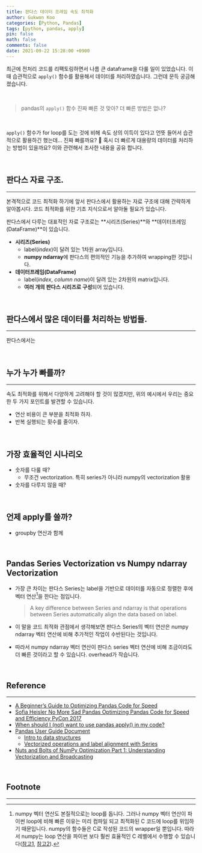 ```yaml
---
title: 판다스 데이터 프레임 속도 최적화
author: Gukwon Koo
categories: [Python, Pandas]
tags: [python, pandas, apply]
pin: false
math: false
comments: false
date: 2021-09-22 15:28:00 +0900
---
```


최근에 전처리 코드를 리팩토링하면서 나름 큰 dataframe을 다룰 일이 있었습니다. 이 때 습관적으로 `apply()` 함수를 활용해서 데이터를 처리하였습니다. 그런데 문득 궁금해졌습니다. 

<br>

> pandas의 `apply()` 함수 진짜 빠른 것 맞아? 더 빠른 방법은 없나?

<br>

`apply()` 함수가 for loop를 도는 것에 비해 속도 상의 이득이 있다고 언뜻 들어서 습관적으로 활용하긴 했는데... 진짜 빠를까요? 🤔 혹시 더 빠르게 대용량의 데이터를 처리하는 방법이 있을까요? 이와 관련해서 조사한 내용을 공유 합니다.

<br>

## 판다스 자료 구조.

---

본격적으로 코드 최적화 하기에 앞서 판다스에서 활용하는 자료 구조에 대해 간략하게 알아봅시다. 코드 최적화를 위한 기초 지식으로서 알아둘 필요가 있습니다.

판다스에서 다루는 대표적인 자료 구조로는 **시리즈(Series)**와 **데이터프레임(DataFrame)**이 있습니다.

- **시리즈(Series)**
  - label(*index*)이 달려 있는 1차원 array입니다. 
  - **numpy ndarray**에 판다스의 편의적인 기능을 추가하여 wrapping한 것입니다.
- **데이터프레임(DataFrame)**
  - label(*index*, *column name*)이 달려 있는 2차원의 matrix입니다. 
  - **여러 개의 판다스 시리즈로 구성**되어 있습니다.

<br>

## 판다스에서 많은 데이터를 처리하는 방법들.

---

판다스에서는

<br>

## 누가 누가 빠를까?

---

속도 최적화를 위해서 다양하게 고려해야 할 것이 많겠지만, 위의 예시에서 우리는 중요한 두 가지 포인트를 발견할 수 있습니다.

- 연산 비용이 큰 부분을 최적화 하자.
- 반복 실행되는 횟수를 줄이자.

<br>

## 가장 효율적인 시나리오

- 숫자를 다룰 때?
  - 무조건 vectorization. 특히 series가 아니라 numpy의 vectorization 활용
- 숫자를 다루지 않을 때?

<br>

## 언제 apply를 쓸까?

- groupby 연산과 함께

<br>

## Pandas Series Vectorization vs Numpy ndarray Vectorization

- 가장 큰 차이는 판다스 Series는 label을 기반으로 데이터를 자동으로 정렬한 후에 벡터 연산[^1]을 한다는 점입니다. 

  >  A key difference between Series and ndarray is that operations between Series automatically align the data based on label.

- 이 말을 코드 최적화 관점에서 생각해보면 판다스 Series의 벡터 연산은 numpy ndarray 벡터 연산에 비해 추가적인 작업이 수반된다는 것입니다.

- 따라서 numpy ndarray 벡터 연산이 판다스 series 벡터 연산에 비해 조금이라도 더 빠른 것이라고 할 수 있습니다. overhead가 작습니다.

<br>

## Reference

---

- [A Beginner’s Guide to Optimizing Pandas Code for Speed](https://engineering.upside.com/a-beginners-guide-to-optimizing-pandas-code-for-speed-c09ef2c6a4d6)
- [Sofia Heisler No More Sad Pandas Optimizing Pandas Code for Speed and Efficiency PyCon 2017](https://www.youtube.com/watch?v=HN5d490_KKk)
- [When should I (not) want to use pandas apply() in my code?](https://stackoverflow.com/questions/54432583/when-should-i-not-want-to-use-pandas-apply-in-my-code)
- [Pandas User Guide Document](https://pandas.pydata.org/pandas-docs/stable/user_guide/index.html#user-guide)
  - [Intro to data structures](https://pandas.pydata.org/pandas-docs/stable/user_guide/dsintro.html#intro-to-data-structures)
  - [Vectorized operations and label alignment with Series](https://pandas.pydata.org/pandas-docs/stable/user_guide/dsintro.html#vectorized-operations-and-label-alignment-with-series)
- [Nuts and Bolts of NumPy Optimization Part 1: Understanding Vectorization and Broadcasting](https://blog.paperspace.com/numpy-optimization-vectorization-and-broadcasting/)

<br>

## Footnote

---

[^1]: numpy 벡터 연산도 본질적으로는 loop를 돕니다. 그러나 numpy 벡터 연산이 파이썬 loop에 비해 빠른 이유는 미리 컴파일 되고 최적화된 C 코드에 loop를 위임하기 때문입니다. numpy의 함수들은 C로 작성된 코드의 wrapper일 뿐입니다. 따라서 numpy는 loop 연산을 파이썬 보다 훨씬 효율적인 C 레벨에서 수행할 수 있습니다([참고1](https://blog.paperspace.com/numpy-optimization-vectorization-and-broadcasting/), [참고2](https://numpy.org/doc/stable/glossary.html#term-vectorization)). 